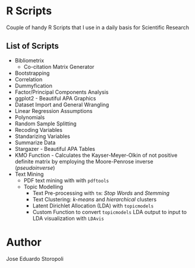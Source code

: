 # R Scripts
Couple of handy R Scripts that I use in a daily basis for Scientific Research

## List of Scripts
* Bibliometrix
	* Co-citation Matrix Generator
* Bootstrapping
* Correlation
* Dummyfication
* Factor/Principal Components Analysis
* ggplot2 - Beautiful APA Graphics
* Dataset Import and General Wrangling
* Linear Regression Assumptions
* Polynomials
* Random Sample Splitting
* Recoding Variables
* Standarizing Variables
* Summarize Data
* Stargazer - Beautiful APA Tables
* KMO Function - Calculates the Kayser-Meyer-Olkin of not positive definite matrix by employing the Moore-Penrose inverse (*pseudoinverse*)
* Text Mining
	* PDF text mining with with ```pdftools```
	* Topic Modelling
		* Text Pre-processing with ```tm```: *Stop Words* and *Stemming*
		* Text Clustering: *k-means* and *hierarchical* clusters
		* Latent Dirichlet Allocation (LDA) with ```topicmodels```
		* Custom Function to convert ```topicmodels``` LDA output to input to LDA visualization with ```LDAvis```

# Author
Jose Eduardo Storopoli